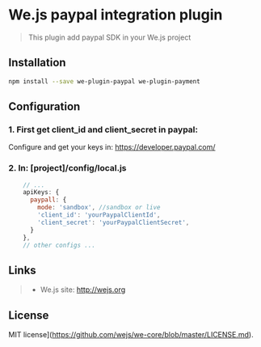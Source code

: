 # We.js paypal integration plugin

> This plugin add paypal SDK in your We.js project

## Installation

```sh
npm install --save we-plugin-paypal we-plugin-payment
```

## Configuration

### 1. First get client_id and client_secret in paypal:

Configure and get your keys in: https://developer.paypal.com/

### 2. In: [project]/config/local.js

```js
    // ...
    apiKeys: {
      paypall: {
        mode: 'sandbox', //sandbox or live
        'client_id': 'yourPaypalClientId',
        'client_secret': 'yourPaypalClientSecret',
      }
    },  
    // other configs ...
```


## Links

> * We.js site: http://wejs.org

## License

MIT license](https://github.com/wejs/we-core/blob/master/LICENSE.md).




